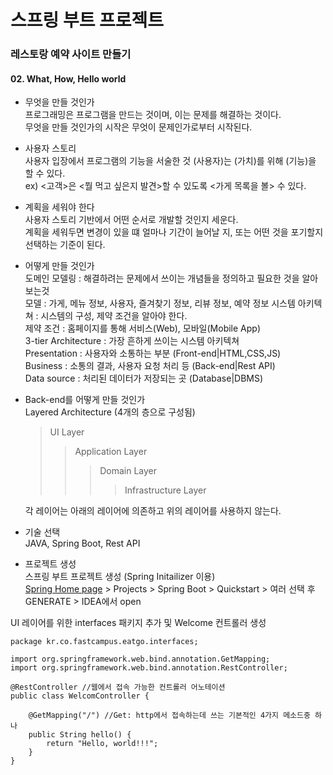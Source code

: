 # 스프링 부트 프로젝트
### 레스토랑 예약 사이트 만들기 

#### 02. What, How, Hello world

* 무엇을 만들 것인가    
프로그래밍은 프로그램을 만드는 것이며, 이는 문제를 해결하는 것이다.  
무엇을 만들 것인가의 시작은 무엇이 문제인가로부터 시작된다.   

* 사용자 스토리   
사용자 입장에서 프로그램의 기능을 서술한 것
(사용자)는 (가치)를 위해 (기능)을 할 수 있다.   
ex) <고객>은 <뭘 먹고 싶은지 발견>할 수 있도록 <가게 목록을 볼> 수 있다.

* 계획을 세워야 한다    
사용자 스토리 기반에서 어떤 순서로 개발할 것인지 세운다.    
계획을 세워두면 변경이 있을 떄 얼마나 기간이 늘어날 지, 또는 어떤 것을 포기할지 선택하는 기준이 된다.      

* 어떻게 만들 것인가    
도메인 모델링 : 해결하려는 문제에서 쓰이는 개념들을 정의하고 필요한 것을 알아보는것     
모델 : 가게, 메뉴 정보, 사용자, 즐겨찾기 정보, 리뷰 정보, 예약 정보
시스템 아키텍쳐 : 시스템의 구성, 제약 조건을 알아야 한다.  
제약 조건 : 홈페이지를 통해 서비스(Web), 모바일(Mobile App)  
3-tier Architecture : 가장 흔하게 쓰이는 시스템 아키텍쳐   
Presentation : 사용자와 소통하는 부분 (Front-end|HTML,CSS,JS)     
Business : 소통의 결과, 사용자 요청 처리 등 (Back-end|Rest API)   
Data source : 처리된 데이터가 저장되는 곳 (Database|DBMS)    

* Back-end를 어떻게 만들 것인가  
Layered Architecture (4개의 층으로 구성됨)  
    >UI Layer    
    >>Application Layer   
    >>>Domain Layer    
    >>>>Infrastructure Layer

    각 레이어는 아래의 레이어에 의존하고 위의 레이어를 사용하지 않는다.    
 
* 기술 선택     
JAVA, Spring Boot, Rest API     

* 프로젝트 생성   
스프링 부트 프로젝트 생성 (Spring Initailizer 이용)  
[Spring Home page](https://spring.io/) > Projects > Spring Boot > Quickstart > 여러 선택 후 GENERATE > IDEA에서 open

UI 레이어를 위한 interfaces 패키지 추가 및 Welcome 컨트롤러 생성    
```
package kr.co.fastcampus.eatgo.interfaces;

import org.springframework.web.bind.annotation.GetMapping;
import org.springframework.web.bind.annotation.RestController;

@RestController //웹에서 접속 가능한 컨트롤러 어노테이션
public class WelcomController {

    @GetMapping("/") //Get: http에서 접속하는데 쓰는 기본적인 4가지 메소드중 하나
    public String hello() {
        return "Hello, world!!!";
    }
} 
```
    
    